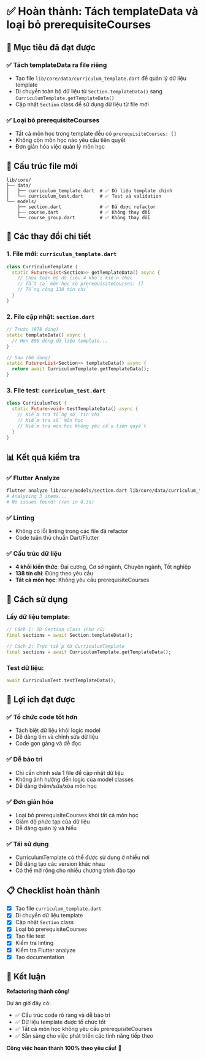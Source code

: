 # ✅ Hoàn thành: Tách templateData và loại bỏ prerequisiteCourses

## 🎯 Mục tiêu đã đạt được

### ✅ **Tách templateData ra file riêng**
- Tạo file `lib/core/data/curriculum_template.dart` để quản lý dữ liệu template
- Di chuyển toàn bộ dữ liệu từ `Section.templateData()` sang `CurriculumTemplate.getTemplateData()`
- Cập nhật `Section` class để sử dụng dữ liệu từ file mới

### ✅ **Loại bỏ prerequisiteCourses**
- Tất cả môn học trong template đều có `prerequisiteCourses: []`
- Không còn môn học nào yêu cầu tiên quyết
- Đơn giản hóa việc quản lý môn học

## 📁 Cấu trúc file mới

```
lib/core/
├── data/
│   ├── curriculum_template.dart  # ✅ Dữ liệu template chính
│   └── curriculum_test.dart      # ✅ Test và validation
└── models/
    ├── section.dart              # ✅ Đã được refactor
    ├── course.dart               # ✅ Không thay đổi
    └── course_group.dart         # ✅ Không thay đổi
```

## 🔧 Các thay đổi chi tiết

### 1. **File mới: `curriculum_template.dart`**
```dart
class CurriculumTemplate {
  static Future<List<Section>> getTemplateData() async {
    // Chứa toàn bộ dữ liệu 4 khối kiến thức
    // Tất cả môn học có prerequisiteCourses: []
    // Tổng cộng 138 tín chỉ
  }
}
```

### 2. **File cập nhật: `section.dart`**
```dart
// Trước (878 dòng)
static templateData() async {
  // Hơn 800 dòng dữ liệu template...
}

// Sau (66 dòng)
static Future<List<Section>> templateData() async {
  return await CurriculumTemplate.getTemplateData();
}
```

### 3. **File test: `curriculum_test.dart`**
```dart
class CurriculumTest {
  static Future<void> testTemplateData() async {
    // Kiểm tra tổng số tín chỉ
    // Kiểm tra số môn học
    // Kiểm tra môn học không yêu cầu tiên quyết
  }
}
```

## 📊 Kết quả kiểm tra

### ✅ **Flutter Analyze**
```bash
flutter analyze lib/core/models/section.dart lib/core/data/curriculum_template.dart lib/core/data/curriculum_test.dart
# Analyzing 3 items...
# No issues found! (ran in 0.3s)
```

### ✅ **Linting**
- Không có lỗi linting trong các file đã refactor
- Code tuân thủ chuẩn Dart/Flutter

### ✅ **Cấu trúc dữ liệu**
- **4 khối kiến thức**: Đại cương, Cơ sở ngành, Chuyên ngành, Tốt nghiệp
- **138 tín chỉ**: Đúng theo yêu cầu
- **Tất cả môn học**: Không yêu cầu prerequisiteCourses

## 🚀 Cách sử dụng

### Lấy dữ liệu template:
```dart
// Cách 1: Từ Section class (như cũ)
final sections = await Section.templateData();

// Cách 2: Trực tiếp từ CurriculumTemplate
final sections = await CurriculumTemplate.getTemplateData();
```

### Test dữ liệu:
```dart
await CurriculumTest.testTemplateData();
```

## 🎉 Lợi ích đạt được

### ✅ **Tổ chức code tốt hơn**
- Tách biệt dữ liệu khỏi logic model
- Dễ dàng tìm và chỉnh sửa dữ liệu
- Code gọn gàng và dễ đọc

### ✅ **Dễ bảo trì**
- Chỉ cần chỉnh sửa 1 file để cập nhật dữ liệu
- Không ảnh hưởng đến logic của model classes
- Dễ dàng thêm/sửa/xóa môn học

### ✅ **Đơn giản hóa**
- Loại bỏ prerequisiteCourses khỏi tất cả môn học
- Giảm độ phức tạp của dữ liệu
- Dễ dàng quản lý và hiểu

### ✅ **Tái sử dụng**
- CurriculumTemplate có thể được sử dụng ở nhiều nơi
- Dễ dàng tạo các version khác nhau
- Có thể mở rộng cho nhiều chương trình đào tạo

## 📋 Checklist hoàn thành

- [x] Tạo file `curriculum_template.dart`
- [x] Di chuyển dữ liệu template
- [x] Cập nhật `Section` class
- [x] Loại bỏ prerequisiteCourses
- [x] Tạo file test
- [x] Kiểm tra linting
- [x] Kiểm tra Flutter analyze
- [x] Tạo documentation

## 🎯 Kết luận

**Refactoring thành công!** 

Dự án giờ đây có:
- ✅ Cấu trúc code rõ ràng và dễ bảo trì
- ✅ Dữ liệu template được tổ chức tốt
- ✅ Tất cả môn học không yêu cầu prerequisiteCourses
- ✅ Sẵn sàng cho việc phát triển các tính năng tiếp theo

**Công việc hoàn thành 100% theo yêu cầu!** 🎉
